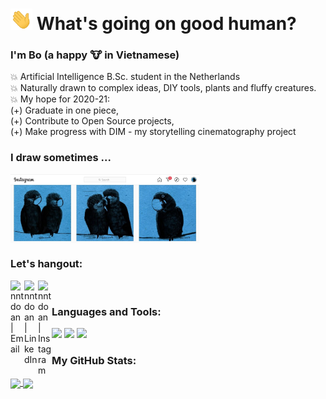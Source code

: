 # <img src="https://github.com/nntdoan/nntdoan/blob/Main/img/wave.gif" width="35px"> What's going on good human? 

### I'm Bo (a happy 🐮 in Vietnamese)
💥 Artificial Intelligence B.Sc. student in the Netherlands <br />
💥 Naturally drawn to complex ideas, DIY tools, plants and fluffy creatures. <br />
💥 My hope for 2020-21: <br />
    (+) Graduate in one piece, <br />
    (+) Contribute to Open Source projects, <br />
    (+) Make progress with DIM - my storytelling cinematography project

### I draw sometimes ...
<!-- <div style="max-width: 50vw;"> -->
<img align="center" width="60%" alt="bodhinfinity" src="https://github.com/nntdoan/nntdoan/blob/Main/img/PostedDrawings.jpg" />
<!-- </div> -->

### Let's hangout:

<!--TOADD [<img align="left" alt="codeSTACKr | YouTube" width="22px" src="https://cdn.jsdelivr.net/npm/simple-icons@v3/icons/youtube.svg" />][youtube] -->
[<img align="left" alt="nntdoan | Email" width="22px" src="https://cdn.jsdelivr.net/npm/simple-icons@v3/icons/gmail.svg" />][email]
[<img align="left" alt="nntdoan | LinkedIn" width="22px" src="https://cdn.jsdelivr.net/npm/simple-icons@v3/icons/linkedin.svg" />][linkedin]
[<img align="left" alt="nntdoan | Instagram" width="22px" src="https://cdn.jsdelivr.net/npm/simple-icons@v3/icons/instagram.svg" />][instagram]

<br />

### Languages and Tools:
![](https://img.shields.io/badge/-Python-informational?style=flat&logo=python&logoColor=white&color=000000)
![](https://img.shields.io/badge/-C++-informational?style=flat&logo=c%2B%2B&logoColor=white&color=000000)
![](https://img.shields.io/badge/-VS%20Code-informational?style=flat&logo=visual-studio-code&logoColor=white&color=000000)

<!-- Alternative way to to it -->
<!-- <img align="left" alt="Python" src="https://raw.githubusercontent.com/github/explore/80688e429a7d4ef2fca1e82350fe8e3517d3494d/topics/python/python.png" height="20" >  -->
<!-- <img align="left" alt="cpp" src="https://raw.githubusercontent.com/github/explore/80688e429a7d4ef2fca1e82350fe8e3517d3494d/topics/cpp/cpp.png" height="20"> -->
<!-- <img align="left" alt="SQL" width="26px" src="https://raw.githubusercontent.com/github/explore/80688e429a7d4ef2fca1e82350fe8e3517d3494d/topics/sql/sql.png" height="20"/> -->
<!-- <img align="left" alt="HTML5" width="26px" src="https://raw.githubusercontent.com/github/explore/80688e429a7d4ef2fca1e82350fe8e3517d3494d/topics/html/html.png" height="20"/> -->
<!-- <img align="left" alt="CSS3" width="26px" src="https://raw.githubusercontent.com/github/explore/80688e429a7d4ef2fca1e82350fe8e3517d3494d/topics/css/css.png" height="20"/> -->
<!-- <img align="left" alt="Visual Studio Code" width="26px" src="https://raw.githubusercontent.com/github/explore/80688e429a7d4ef2fca1e82350fe8e3517d3494d/topics/visual-studio-code/visual-studio-code.png" height="20"/> -->
<!-- ### 📕 Latest Blog Posts -->
<!-- To add later -->
<!-- BLOG-POST-LIST:END -->

### My GitHub Stats:
<div>
<a href="https://github-readme-stats.vercel.app/api?username=nntdoan&count_private=true&show_icons=true&hide=issues,prs&theme=slateorange">
  <img align="center" height="60px" src="https://github-readme-stats.vercel.app/api?username=nntdoan&count_private=true&show_icons=true&hide=issues,prs&theme=slateorange" />
</a>
<a href="https://https://github-readme-stats.vercel.app/api/top-langs/?username=nntdoan&layout=compact&theme=slateorange"> 
  <img align="center" height="60px" src="https://github-readme-stats.vercel.app/api/top-langs/?username=nntdoan&layout=compact&theme=slateorange" />
  
</a>
</div>


<!-- [youtube]: To add later... -->
[email]: mailto:ngoc.n.t.doan@gmail.com
[instagram]: https://www.instagram.com/bodhinfinity/
[linkedin]: https://www.linkedin.com/in/nnt-doan/
